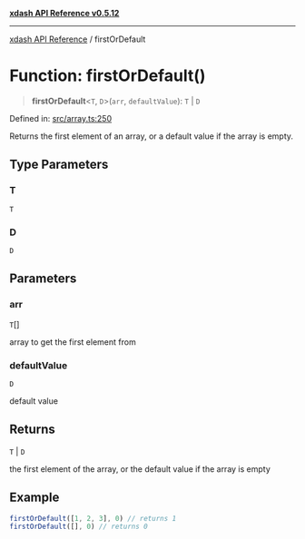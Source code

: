 [**xdash API Reference v0.5.12**](index.md)

***

[xdash API Reference](/xdash/api/index.md) / firstOrDefault

# Function: firstOrDefault()

> **firstOrDefault**\<`T`, `D`\>(`arr`, `defaultValue`): `T` \| `D`

Defined in: [src/array.ts:250](https://github.com/shtse8/xdash/blob/ed88c6e7ad3be9e5e1e06776f9ca07ed27d97c13/src/array.ts#L250)

Returns the first element of an array, or a default value if the array is empty.

## Type Parameters

### T

`T`

### D

`D`

## Parameters

### arr

`T`[]

array to get the first element from

### defaultValue

`D`

default value

## Returns

`T` \| `D`

the first element of the array, or the default value if the array is empty

## Example

```ts
firstOrDefault([1, 2, 3], 0) // returns 1
firstOrDefault([], 0) // returns 0
```
